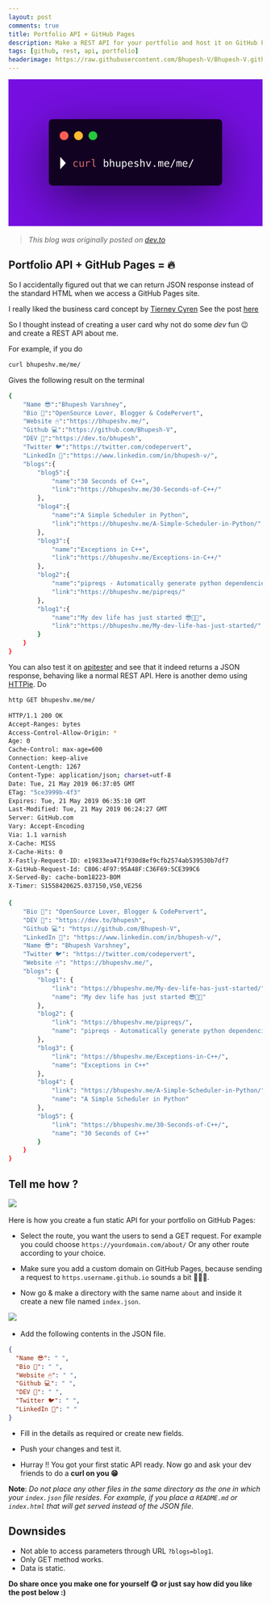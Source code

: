 ```yaml
---
layout: post
comments: true
title: Portfolio API + GitHub Pages
description: Make a REST API for your portfolio and host it on GitHub Pages
tags: [github, rest, api, portfolio]
headerimage: https://raw.githubusercontent.com/Bhupesh-V/Bhupesh-V.github.io/master/images/blog6.png
---
```


![blog6](https://raw.githubusercontent.com/Bhupesh-V/Bhupesh-V.github.io/master/images/blog6.png)

> *This blog was originally posted on [dev.to](dev.to/bhupesh/portfolio-api-github-pages-21ag)*

## Portfolio API + GitHub Pages = 🔥

So I accidentally figured out that we can return JSON response instead of the standard HTML when we access a GitHub Pages site.

I really liked the business card concept by [Tierney Cyren](https://dev.to/bnb)
See the post [here](https://dev.to/wuz/setting-up-a-npx-username-card-1pip)

So I thought instead of creating a user card why not do some *dev* fun 😉 and create a REST API about me.

For example, if you do
```bash
curl bhupeshv.me/me/
```
Gives the following result on the terminal
```bash
{
    "Name 😎":"Bhupesh Varshney",
    "Bio 🤗":"OpenSource Lover, Blogger & CodePervert",
    "Website 🖱":"https://bhupeshv.me/",
    "Github 💻":"https://github.com/Bhupesh-V",
    "DEV 🦄":"https://dev.to/bhupesh",
    "Twitter 🐦":"https://twitter.com/codepervert",
    "LinkedIn 📎":"https://www.linkedin.com/in/bhupesh-v/",
    "blogs":{
        "blog5":{
            "name":"30 Seconds of C++",
            "link":"https://bhupeshv.me/30-Seconds-of-C++/"
        },
        "blog4":{
            "name":"A Simple Scheduler in Python",
            "link":"https://bhupeshv.me/A-Simple-Scheduler-in-Python/"
        },
        "blog3":{
            "name":"Exceptions in C++",
            "link":"https://bhupeshv.me/Exceptions-in-C++/"
        },
        "blog2":{
            "name":"pipreqs - Automatically generate python dependencies",
            "link":"https://bhupeshv.me/pipreqs/"
        },
        "blog1":{
            "name":"My dev life has just started 😎👩‍💻",
            "link":"https://bhupeshv.me/My-dev-life-has-just-started/"
        }
    }
}
```

You can also test it on [apitester](https://apitester.com/) and see that it indeed returns a JSON response, behaving like a normal REST API.
Here is another demo using [HTTPie](https://httpie.org/).
Do
```bash
http GET bhupeshv.me/me/
```

```bash
HTTP/1.1 200 OK
Accept-Ranges: bytes
Access-Control-Allow-Origin: *
Age: 0
Cache-Control: max-age=600
Connection: keep-alive
Content-Length: 1267
Content-Type: application/json; charset=utf-8
Date: Tue, 21 May 2019 06:37:05 GMT
ETag: "5ce3999b-4f3"
Expires: Tue, 21 May 2019 06:35:10 GMT
Last-Modified: Tue, 21 May 2019 06:24:27 GMT
Server: GitHub.com
Vary: Accept-Encoding
Via: 1.1 varnish
X-Cache: MISS
X-Cache-Hits: 0
X-Fastly-Request-ID: e19833ea471f930d8ef9cfb2574ab539530b7df7
X-GitHub-Request-Id: C806:4F97:95A48F:C36F69:5CE399C6
X-Served-By: cache-bom18223-BOM
X-Timer: S1558420625.037150,VS0,VE256

{
    "Bio 🤗": "OpenSource Lover, Blogger & CodePervert",
    "DEV 🦄": "https://dev.to/bhupesh",
    "Github 💻": "https://github.com/Bhupesh-V",
    "LinkedIn 📎": "https://www.linkedin.com/in/bhupesh-v/",
    "Name 😎": "Bhupesh Varshney",
    "Twitter 🐦": "https://twitter.com/codepervert",
    "Website 🖱": "https://bhupeshv.me/",
    "blogs": {
        "blog1": {
            "link": "https://bhupeshv.me/My-dev-life-has-just-started/",
            "name": "My dev life has just started 😎👩‍💻"
        },
        "blog2": {
            "link": "https://bhupeshv.me/pipreqs/",
            "name": "pipreqs - Automatically generate python dependencies"
        },
        "blog3": {
            "link": "https://bhupeshv.me/Exceptions-in-C++/",
            "name": "Exceptions in C++"
        },
        "blog4": {
            "link": "https://bhupeshv.me/A-Simple-Scheduler-in-Python/",
            "name": "A Simple Scheduler in Python"
        },
        "blog5": {
            "link": "https://bhupeshv.me/30-Seconds-of-C++/",
            "name": "30 Seconds of C++"
        }
    }
}
```

## Tell me how ?
![](https://media.giphy.com/media/kQOxxwjjuTB7O/giphy.gif)

Here is how you create a fun static API for your portfolio on GitHub Pages:

- Select the route, you want the users to send a GET request. For example you could choose `https://yourdomain.com/about/`
Or any other route according to your choice.

- Make sure you add a custom domain on GitHub Pages, because sending a request to `https.username.github.io` sounds a bit 🤷🏾‍♂️.

- Now go & make a directory with the same name `about`  and inside it create a new file named `index.json`.

![](https://drive.google.com/uc?export=view&id=1lolJ3T9kVwJLNnCnUxypijhMmuTvNqyx)

- Add the following contents in the JSON file.
```json
{
  "Name 😎": " ",
  "Bio 🤗": " ",
  "Website 🖱": " ",
  "Github 💻": " ",
  "DEV 🦄": " ",
  "Twitter 🐦": " ",
  "LinkedIn 📎": " "
}
```

- Fill in the details as required or create new fields.

- Push your changes and test it.

- Hurray !! You got your first static API ready.
Now go and ask your dev friends to do a **curl on you 😁**

**Note**: _Do not place any other files in the same directory as the one in which your `index.json` file resides.
For example, if you place a `README.md` or `index.html` that will get served instead of the JSON file_.

## Downsides
 - Not able to access parameters through URL `?blogs=blog1`.
 - Only GET method works.
 - Data is static.

**Do share once you make one for yourself 😋 or just say how did you like the post below :)**

